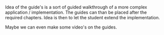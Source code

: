 Idea of the guide's is a sort of guided walkthrough of a more complex application / implementation. The guides can than be placed after the required chapters. Idea is then to let the student extend the implementation.

Maybe we can even make some video's on the guides.